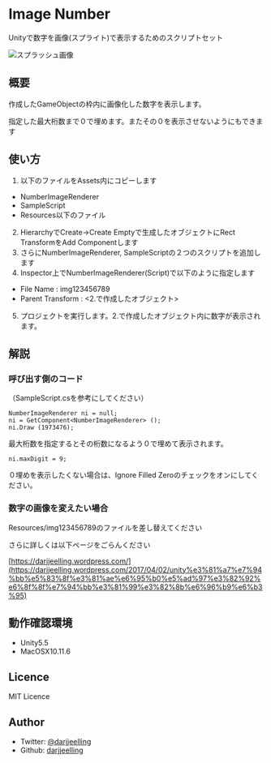 Image Number
====
Unityで数字を画像(スプライト)で表示するためのスクリプトセット


![スプラッシュ画像](https://darjjeelling.files.wordpress.com/2017/04/splash.png)

## 概要
作成したGameObjectの枠内に画像化した数字を表示します。

指定した最大桁数まで０で埋めます。またその０を表示させないようにもできます

## 使い方
1. 以下のファイルをAssets内にコピーします
- NumberImageRenderer
- SampleScript
- Resources以下のファイル
2. HierarchyでCreate->Create Emptyで生成したオブジェクトにRect TransformをAdd Componentします
3. さらにNumberImageRenderer, SampleScriptの２つのスクリプトを追加します
4. Inspector上でNumberImageRenderer(Script)で以下のように指定します
- File Name : img123456789
- Parent Transform : <2.で作成したオブジェクト>
5. プロジェクトを実行します。2.で作成したオブジェクト内に数字が表示されます。

## 解説

### 呼び出す側のコード

（SampleScript.csを参考にしてください）

```
NumberImageRenderer ni = null;
ni = GetComponent<NumberImageRenderer> ();	
ni.Draw (1973476);
```

最大桁数を指定するとその桁数になるよう０で埋めて表示されます。

```
ni.maxDigit = 9;
```

０埋めを表示したくない場合は、Ignore Filled Zeroのチェックをオンにしてください。

### 数字の画像を変えたい場合

Resources/img123456789のファイルを差し替えてください


さらに詳しくは以下ページをごらんください

[https://darjjeelling.wordpress.com/](https://darjjeelling.wordpress.com/2017/04/02/unity%e3%81%a7%e7%94%bb%e5%83%8f%e3%81%ae%e6%95%b0%e5%ad%97%e3%82%92%e6%8f%8f%e7%94%bb%e3%81%99%e3%82%8b%e6%96%b9%e6%b3%95)

## 動作確認環境
- Unity5.5
- MacOSX10.11.6

## Licence
MIT Licence

## Author
- Twitter: [@darjjeelling](https://twitter.com/darjjeelling)
- Github: [darjjeelling](https://github.com/darjjeelling)

